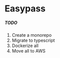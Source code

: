 # Easypass

##### TODO

1. Create a monorepo
2. Migrate to typescript
3. Dockerize all
4. Move all to AWS
